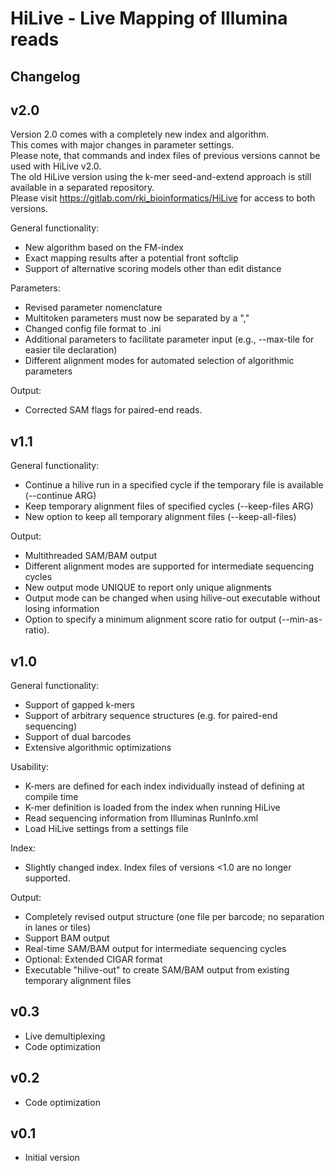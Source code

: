HiLive - Live Mapping of Illumina reads
=======================================

Changelog
-----------

v2.0
-----

Version 2.0 comes with a completely new index and algorithm.  
This comes with major changes in parameter settings.  
Please note, that commands and index files of previous versions cannot be used with HiLive v2.0.  
The old HiLive version using the k-mer seed-and-extend approach is still available in a separated repository.  
Please visit https://gitlab.com/rki_bioinformatics/HiLive for access to both versions.

General functionality:
 * New algorithm based on the FM-index
 * Exact mapping results after a potential front softclip
 * Support of alternative scoring models other than edit distance

Parameters:
 * Revised parameter nomenclature
 * Multitoken parameters must now be separated by a "," 
 * Changed config file format to .ini
 * Additional parameters to facilitate parameter input (e.g., --max-tile for easier tile declaration)
 * Different alignment modes for automated selection of algorithmic parameters

Output:
 * Corrected SAM flags for paired-end reads.

v1.1
-----

General functionality:
 * Continue a hilive run in a specified cycle if the temporary file is available (--continue ARG)
 * Keep temporary alignment files of specified cycles (--keep-files ARG)
 * New option to keep all temporary alignment files (--keep-all-files)

Output:
 * Multithreaded SAM/BAM output
 * Different alignment modes are supported for intermediate sequencing cycles
 * New output mode UNIQUE to report only unique alignments
 * Output mode can be changed when using hilive-out executable without losing information
 * Option to specify a minimum alignment score ratio for output (--min-as-ratio).

v1.0
-----

General functionality:
 * Support of gapped k-mers
 * Support of arbitrary sequence structures (e.g. for paired-end sequencing)
 * Support of dual barcodes
 * Extensive algorithmic optimizations

Usability:
 * K-mers are defined for each index individually instead of defining at compile time
 * K-mer definition is loaded from the index when running HiLive
 * Read sequencing information from Illuminas RunInfo.xml
 * Load HiLive settings from a settings file
  
Index:
 * Slightly changed index. Index files of versions <1.0 are no longer supported.
 
 Output:
 * Completely revised output structure (one file per barcode; no separation in lanes or tiles)
 * Support BAM output
 * Real-time SAM/BAM output for intermediate sequencing cycles
 * Optional: Extended CIGAR format
 * Executable "hilive-out" to create SAM/BAM output from existing temporary alignment files

v0.3
-----

 * Live demultiplexing
 * Code optimization

v0.2
-----

 * Code optimization
 
v0.1
-----
 
 * Initial version  
